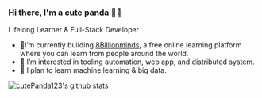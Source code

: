 ### Hi there, I'm a cute panda 🐼👋

Lifelong Learner & Full-Stack Developer

- 🤖I’m currently building [8Billionminds](https://www.facebook.com/8billionminds/), a free online learning platform where you can learn from people around the world.
- 🤔 I’m interested in tooling automation, web app, and distributed system.
- 🔭 I plan to learn machine learning & big data. 
<!--
**Languages and Tools:**  
 <code><img height="20" src="https://cdn4.iconfinder.com/data/icons/logos-and-brands/512/181_Java_logo_logos-512.png"></code>
<code><img height="20" src="https://img.icons8.com/color/2x/spring-logo.png"></code>
<code><img height="20" src="https://cdn2.iconfinder.com/data/icons/designer-skills/128/code-programming-javascript-software-develop-command-language-256.png"></code>
<code><img height="20" src="https://cdn4.iconfinder.com/data/icons/logos-3/600/React.js_logo-512.png"></code>
<code><img height="20" src="https://raw.githubusercontent.com/github/explore/80688e429a7d4ef2fca1e82350fe8e3517d3494d/topics/nodejs/nodejs.png"></code>
<code><img height="20" src="https://cdn4.iconfinder.com/data/icons/logos-3/181/MySQL-512.png"></code>
<code><img height="20" src="https://github.com/cncf/artwork/blob/master/other/cncf/stacked/color/cncf-stacked-color.png?raw=true"></code> -->

<a href="https://github.com/cutePanda123/github-readme-stats">
  <img src="https://github-readme-stats.vercel.app/api?username=cutePanda123&show_icons=true&theme=solarized-dark&count_private=truel" alt="cutePanda123's github stats" />
</a>